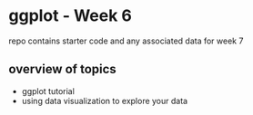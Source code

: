 # ggplot - Week 6
repo contains starter code and any associated data for week 7
## overview of topics
- ggplot tutorial
- using data visualization to explore your data
